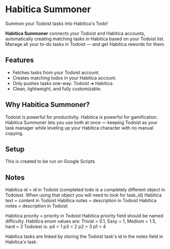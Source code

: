 # Habitica Summoner

Summon your Todoist tasks into Habitica's Todo!

**Habitica Summoner** connects your Todoist and Habitica accounts, automatically creating matching tasks in Habitica based on your Todoist list.  
Manage all your to-do tasks in Todoist — and get Habitica rewords for them.

## Features

-  Fetches tasks from your Todoist account.
-  Creates matching todos in your Habitica account.
-  Only pushes tasks one-way: Todoist ➔ Habitica.
-  Clean, lightweight, and fully customizable.

## Why Habitica Summoner?

Todoist is powerful for productivity. Habitica is powerful for gamification.  
Habitica Summoner lets you use both at once — keeping Todoist as your task manager while leveling up your Habitica character with no manual copying.

## Setup

This is created to be run on Google Scripts

## Notes

Habitica id = id in Todoist
(completed todo is a completely different object in Todoiest. When using that object you will need to look for task_id)
Habitica text = content in Todoist
Habitica notes = description in Todoist
Habitica notes = description in Todoist

Habitica priority = priority in Todoist
Habitica priority field should be named difficulty.
Habitica enum values are:
Trivial = 0.1,
Easy = 1,
Medium = 1.5,
hard = 2
Todoiest is:
p4 = 1
p3 = 2
p2 = 3
p1 = 4

Habitica tasks are linked by storing the Todoist task's id in the notes field in Habitica's task.
